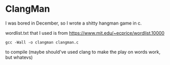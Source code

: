 # ClangMan
I was bored in December, so I wrote a shitty hangman game in c.

wordlist.txt that I used is from https://www.mit.edu/~ecprice/wordlist.10000

`gcc -Wall -o clangman clangman.c` 

to compile (maybe should've used clang to make the play on words work, but whatevs)
